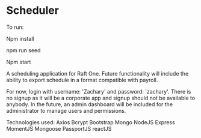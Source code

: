 # Scheduler
To run:


Npm install

npm run seed

Npm start

A scheduling application for Raft One. Future functionality will include the ability to export schedule in a format compatible with payroll.

For now, login with username: 'Zachary' and password: 'zachary'. There is no signup as it will be a corporate app and signup should not be available to anybody. In the future, an admin dashboard will be included for the administrator to manage users and permissions.


Technologies used:
Axios
Bcrypt
Bootstrap
Mongo
NodeJS
Express
MomentJS
Mongoose
PassportJS
reactJS
